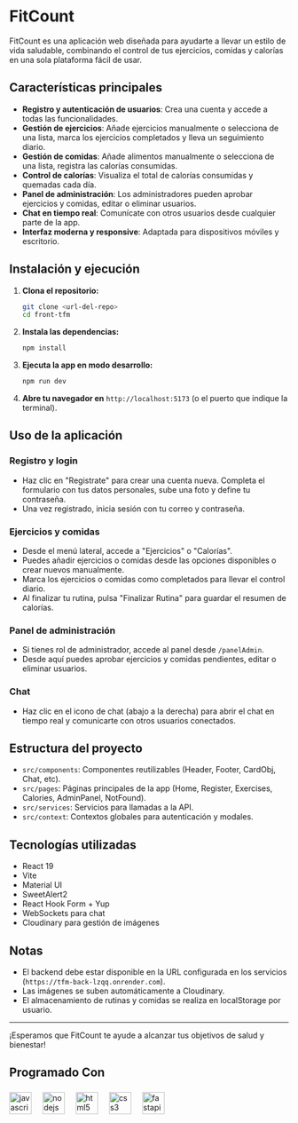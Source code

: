 # FitCount

FitCount es una aplicación web diseñada para ayudarte a llevar un estilo de vida saludable, combinando el control de tus ejercicios, comidas y calorías en una sola plataforma fácil de usar.

## Características principales

- **Registro y autenticación de usuarios**: Crea una cuenta y accede a todas las funcionalidades.
- **Gestión de ejercicios**: Añade ejercicios manualmente o selecciona de una lista, marca los ejercicios completados y lleva un seguimiento diario.
- **Gestión de comidas**: Añade alimentos manualmente o selecciona de una lista, registra las calorías consumidas.
- **Control de calorías**: Visualiza el total de calorías consumidas y quemadas cada día.
- **Panel de administración**: Los administradores pueden aprobar ejercicios y comidas, editar o eliminar usuarios.
- **Chat en tiempo real**: Comunícate con otros usuarios desde cualquier parte de la app.
- **Interfaz moderna y responsive**: Adaptada para dispositivos móviles y escritorio.

## Instalación y ejecución

1. **Clona el repositorio:**
   ```sh
   git clone <url-del-repo>
   cd front-tfm
   ```

2. **Instala las dependencias:**
   ```sh
   npm install
   ```

3. **Ejecuta la app en modo desarrollo:**
   ```sh
   npm run dev
   ```

4. **Abre tu navegador en** `http://localhost:5173` (o el puerto que indique la terminal).

## Uso de la aplicación

### Registro y login

- Haz clic en "Registrate" para crear una cuenta nueva. Completa el formulario con tus datos personales, sube una foto y define tu contraseña.
- Una vez registrado, inicia sesión con tu correo y contraseña.

### Ejercicios y comidas

- Desde el menú lateral, accede a "Ejercicios" o "Calorías".
- Puedes añadir ejercicios o comidas desde las opciones disponibles o crear nuevos manualmente.
- Marca los ejercicios o comidas como completados para llevar el control diario.
- Al finalizar tu rutina, pulsa "Finalizar Rutina" para guardar el resumen de calorías.

### Panel de administración

- Si tienes rol de administrador, accede al panel desde `/panelAdmin`.
- Desde aquí puedes aprobar ejercicios y comidas pendientes, editar o eliminar usuarios.

### Chat

- Haz clic en el icono de chat (abajo a la derecha) para abrir el chat en tiempo real y comunicarte con otros usuarios conectados.

## Estructura del proyecto

- `src/components`: Componentes reutilizables (Header, Footer, CardObj, Chat, etc).
- `src/pages`: Páginas principales de la app (Home, Register, Exercises, Calories, AdminPanel, NotFound).
- `src/services`: Servicios para llamadas a la API.
- `src/context`: Contextos globales para autenticación y modales.

## Tecnologías utilizadas

- React 19
- Vite
- Material UI
- SweetAlert2
- React Hook Form + Yup
- WebSockets para chat
- Cloudinary para gestión de imágenes

## Notas

- El backend debe estar disponible en la URL configurada en los servicios (`https://tfm-back-lzqq.onrender.com`).
- Las imágenes se suben automáticamente a Cloudinary.
- El almacenamiento de rutinas y comidas se realiza en localStorage por usuario.

---

¡Esperamos que FitCount te ayude a alcanzar tus objetivos de salud y bienestar!

###

<h2 align="left">Programado Con</h2>

###

<div align="left">
  <img src="https://cdn.jsdelivr.net/gh/devicons/devicon/icons/javascript/javascript-original.svg" height="40" alt="javascript logo"  />
  <img width="12" />
  <img src="https://cdn.jsdelivr.net/gh/devicons/devicon/icons/nodejs/nodejs-original.svg" height="40" alt="nodejs logo"  />
  <img width="12" />
  <img src="https://cdn.jsdelivr.net/gh/devicons/devicon/icons/html5/html5-original.svg" height="40" alt="html5 logo"  />
  <img width="12" />
  <img src="https://cdn.jsdelivr.net/gh/devicons/devicon/icons/css3/css3-original.svg" height="40" alt="css3 logo"  />
  <img width="12" />
  <img src="https://cdn.jsdelivr.net/gh/devicons/devicon/icons/fastapi/fastapi-original.svg" height="40" alt="fastapi logo"  />
</div>

###